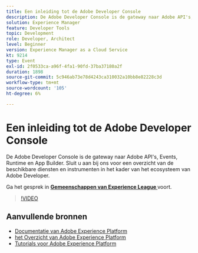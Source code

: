 ```yaml
---
title: Een inleiding tot de Adobe Developer Console
description: De Adobe Developer Console is de gateway naar Adobe API's, Events, Runtime en App Builder. Sluit u aan bij ons voor een overzicht van de beschikbare diensten en instrumenten in het kader van het ecosysteem van Adobe Developer.
solution: Experience Manager
feature: Developer Tools
topic: Development
role: Developer, Architect
level: Beginner
version: Experience Manager as a Cloud Service
kt: 9214
type: Event
exl-id: 2f0533ca-a96f-4fa1-90fd-37ba37180a2f
duration: 1898
source-git-commit: 5c946ab73e78d4243ca310032a10bb8e82228c3d
workflow-type: tm+mt
source-wordcount: '105'
ht-degree: 6%

---
```


# Een inleiding tot de Adobe Developer Console

De Adobe Developer Console is de gateway naar Adobe API&#39;s, Events, Runtime en App Builder. Sluit u aan bij ons voor een overzicht van de beschikbare diensten en instrumenten in het kader van het ecosysteem van Adobe Developer.

Ga het gesprek in **[Gemeenschappen van Experience League ](https://adobe.ly/2Y2DDld)** voort.

>[!VIDEO](https://video.tv.adobe.com/v/337771/?quality=12&learn=on&hidetitle=true)

## Aanvullende bronnen

- [ Documentatie van Adobe Experience Platform ](https://experienceleague.adobe.com/docs/experience-platform.html)
- [ het Overzicht van Adobe Experience Platform ](https://experienceleague.adobe.com/docs/experience-platform/landing/home.html)
- [Tutorials voor Adobe Experience Platform](https://experienceleague.adobe.com/docs/platform-learn/tutorials/overview.html?lang=nl)
